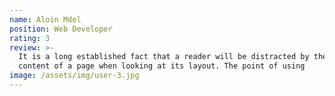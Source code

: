 ```yaml
---
name: Aloin Mdel
position: Web Developer
rating: 3
review: >-
  It is a long established fact that a reader will be distracted by the readable
  content of a page when looking at its layout. The point of using
image: /assets/img/user-3.jpg
---
```


